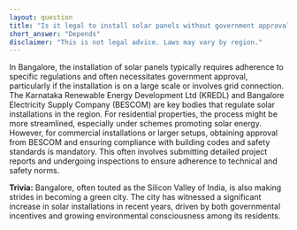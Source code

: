 ```yaml
---
layout: question
title: "Is it legal to install solar panels without government approval in Bangalore?"
short_answer: "Depends"
disclaimer: "This is not legal advice. Laws may vary by region."
---
```


In Bangalore, the installation of solar panels typically requires adherence to specific regulations and often necessitates government approval, particularly if the installation is on a large scale or involves grid connection. The Karnataka Renewable Energy Development Ltd (KREDL) and Bangalore Electricity Supply Company (BESCOM) are key bodies that regulate solar installations in the region. For residential properties, the process might be more streamlined, especially under schemes promoting solar energy. However, for commercial installations or larger setups, obtaining approval from BESCOM and ensuring compliance with building codes and safety standards is mandatory. This often involves submitting detailed project reports and undergoing inspections to ensure adherence to technical and safety norms.

**Trivia:** Bangalore, often touted as the Silicon Valley of India, is also making strides in becoming a green city. The city has witnessed a significant increase in solar installations in recent years, driven by both governmental incentives and growing environmental consciousness among its residents.
